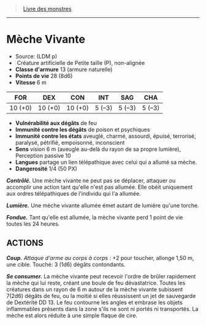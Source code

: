 ﻿> [Livre des monstres](tome_of_beasts.md)

---

# Mèche Vivante

- Source: (LDM p)
-  Créature artificielle de Petite taille (P), non-alignée
- **Classe d'armure** 13 (armure naturelle)
- **Points de vie** 28 (8d6)
- **Vitesse** 6 m

|FOR|DEX|CON|INT|SAG|CHA|
|---|---|---|---|---|---|
|10 (+0)|10 (+0)|10 (+0)|5 (–3)|5 (–3)|5 (–3)|

- **Vulnérabilité aux dégâts** de feu
- **Immunité contre les dégâts** de poison et psychiques
- **Immunité contre les états** aveuglé, charmé, assourdi, épuisé, terrorisé, paralysé, pétrifié, empoisonné, inconscient
- **Sens** vision 6 m (aveugle au-delà du rayon de sa propre lumière), Perception passive 10
- **Langues** partage un lien télépathique avec celui qui a allumé sa mèche.
- **Dangerosité** 1/4 (50 PX)

**_Contrôlé._** Une mèche vivante ne peut pas se déplacer, attaquer ou accomplir une action tant qu'elle n'est pas allumée. Elle obéit uniquement aux ordres télépathiques de l'individu qui l'a allumée.

**_Lumière._** Une mèche vivante allumée émet autant de lumière qu'une torche.

**_Fondue._** Tant qu'elle est allumée, la mèche vivante perd 1 point de vie toutes les 24 heures.

## ACTIONS

**_Coup._** _Attaque d'arme au corps à corps :_ +2 pour toucher, allonge 1,50 m, une cible. Touché: 3 (1d6) dégâts contondants.

**_Se consumer._** La mèche vivante peut recevoir l'ordre de brûler rapidement la mèche qui lui reste, créant une boule de feu dévastatrice. Toutes les créatures dans un rayon de 6 m autour de la mèche vivante subissent 7(2d6) dégâts de feu, ou la moitié si elles réussissent un jet de sauvegarde de Dextérité DD 13. Le feu contourne les angles et embrase les objets inflammables présents dans la zone s'ils ne sont ni portés ni transportés. La mèche est alors réduite à une simple flaque de cire.

